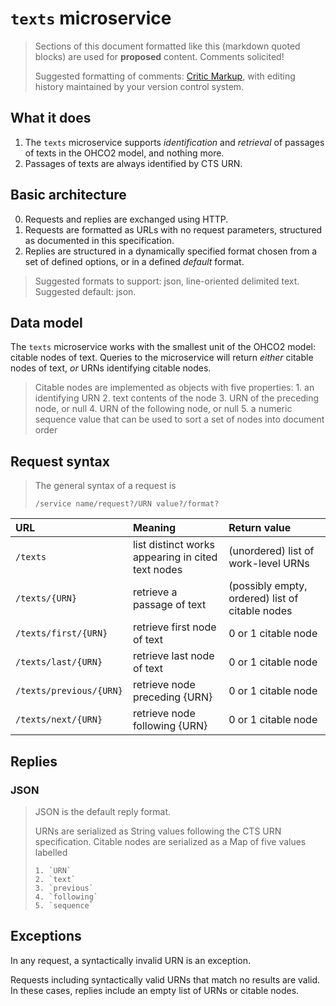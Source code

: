 # `texts` microservice

>Sections of this document formatted like this (markdown quoted blocks) are used for **proposed** content.  Comments solicited!
>
> Suggested formatting of comments:  [Critic Markup](http://criticmarkup.com/), with editing history maintained by your version control system.



## What it does

1. The `texts` microservice supports *identification* and *retrieval* of passages of texts in the OHCO2 model, and nothing more.
2. Passages of texts are always identified by CTS URN.



## Basic architecture

0. Requests and replies are exchanged using HTTP.
1. Requests are formatted as URLs with no request parameters, structured as documented in this specification.
2. Replies are structured in a dynamically specified format chosen from a set of defined options, or in a defined *default* format.

>Suggested formats to support: json, line-oriented delimited text.
> Suggested default: json.


## Data model

The `texts` microservice works with the smallest unit of the OHCO2 model: citable nodes of text.  Queries to the microservice will return *either* citable nodes of text, *or* URNs identifying citable nodes.

> Citable nodes are implemented as objects with five properties:
>     1. an identifying URN
>     2. text contents of the node
>     3. URN of the preceding node, or null
>     4. URN of the following node, or null
>     5. a numeric sequence value that can be used to sort a set of nodes into document order

## Request syntax

>The general syntax of a request is
>
> `/service name/request?/URN value?/format?`

| URL                     | Meaning                                           | Return value                                    |
|:------------------------|:--------------------------------------------------|:------------------------------------------------|
| `/texts`                | list distinct works appearing in cited text nodes | (unordered) list of work-level URNs             |
| `/texts/{URN}`          | retrieve a passage of text                        | (possibly empty, ordered) list of citable nodes |
| `/texts/first/{URN}`    | retrieve first node of text                       | 0 or 1 citable node                             |
| `/texts/last/{URN}`     | retrieve last node of text                        | 0 or 1 citable node                             |
| `/texts/previous/{URN}` | retrieve node preceding {URN}                     | 0 or 1 citable node                             |
| `/texts/next/{URN}`     | retrieve node following {URN}                     | 0 or 1 citable node                             |


## Replies


### JSON

> JSON is the default reply format.
>
> URNs are serialized as String values following the CTS URN specification.
> Citable nodes are serialized as a Map of five values labelled
>
>     1. `URN`
>     2. `text`
>     3. `previous`
>     4. `following`
>     5. `sequence`

## Exceptions

In any request, a syntactically invalid URN is an exception.

Requests including syntactically valid URNs that match no results are valid. In these cases, replies include an empty list of URNs or citable nodes.
